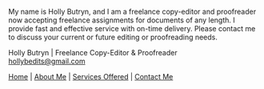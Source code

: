My name is Holly Butryn, and I am a freelance copy-editor and proofreader now accepting freelance assignments for documents of any length. I provide fast and effective service with on-time delivery. Please contact me to discuss your current or future editing or proofreading needs.

Holly Butryn | Freelance Copy-Editor & Proofreader <br>
hollybedits@gmail.com  

[Home](./README.md)  |  [About Me](./About.md)  |  [Services Offered](./Services.md)  |  [Contact Me](./Contact.md)
